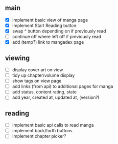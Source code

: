 ## main

- [x] implement basic view of manga page
- [x] implement Start Reading button
- [x] swap ^ button depending on if previously read
- [ ] continue off where left off if previously read
- [x] add (temp?) link to mangadex page

## viewing

- [ ] display cover art on view
- [ ] tidy up chapter/volume display
- [ ] show tags on view page
- [ ] add links (from api) to additional pages for manga
- [ ] add status, content rating, state
- [ ] add year, created at, updated at, (version?)

## reading

- [ ] implement basic api calls to read manga
- [ ] implement back/forth buttons
- [ ] implement chapter picker?